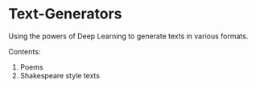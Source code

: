 # Text-Generators
Using the powers of Deep Learning to generate texts in various formats.

Contents:

1) Poems
2) Shakespeare style texts

